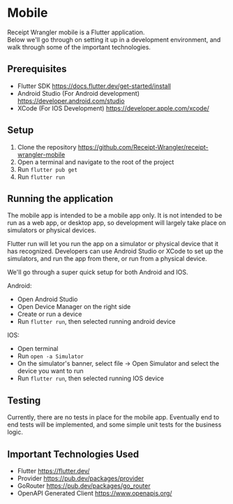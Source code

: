 # Mobile

Receipt Wrangler mobile is a Flutter application.  
Below we'll go through on setting it up in a development environment, and walk through some of the important
technologies.

## Prerequisites

* Flutter SDK https://docs.flutter.dev/get-started/install
* Android Studio (For Android development) https://developer.android.com/studio
* XCode (For IOS Development) https://developer.apple.com/xcode/

## Setup

1. Clone the repository https://github.com/Receipt-Wrangler/receipt-wrangler-mobile
2. Open a terminal and navigate to the root of the project
3. Run ```flutter pub get```
4. Run ```flutter run```

## Running the application

The mobile app is intended to be a mobile app only. It is not intended to be run as a web app, or desktop app, so
development will largely take place on simulators or physical devices.

Flutter run will let you run the app on a simulator or physical device that it has recognized.
Developers can use Android Studio or XCode to set up the simulators, and run the app from there, or run from a physical
device.

We'll go through a super quick setup for both Android and IOS.

Android:

* Open Android Studio
* Open Device Manager on the right side
* Create or run a device
* Run ```flutter run```, then selected running android device

IOS:

* Open terminal
* Run ```open -a Simulator```
* On the simulator's banner, select file -> Open Simulator and select the device you want to run
* Run ```flutter run```, then selected running IOS device

## Testing

Currently, there are no tests in place for the mobile app. Eventually end to end tests will be implemented,
and some simple unit tests for the business logic.

## Important Technologies Used

* Flutter https://flutter.dev/
* Provider https://pub.dev/packages/provider
* GoRouter https://pub.dev/packages/go_router
* OpenAPI Generated Client https://www.openapis.org/

